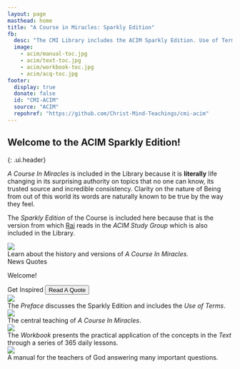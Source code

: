 ```yaml
---
layout: page
masthead: home
title: "A Course in Miracles: Sparkly Edition"
fb:
  desc: "The CMI Library includes the ACIM Sparkly Edition. Use of Terms, Text, Workbook, and Manual. All books are fully searchable and support annotation and bookmarks."
  image:
    - acim/manual-toc.jpg
    - acim/text-toc.jpg
    - acim/workbook-toc.jpg
    - acim/acq-toc.jpg
footer:
  display: true
  donate: false
  id: "CMI-ACIM"
  source: "ACIM"
  repohref: "https://github.com/Christ-Mind-Teachings/cmi-acim"
---
```


## Welcome to the ACIM Sparkly Edition!
{: .ui.header}

*A Course In Miracles* is included in the Library because it is **literally** life changing in its surprising authority on topics that no one can know, its trusted source and incredible consistency. Clarity on the nature of Being from out of this world its words are naturally known to be true by the way they feel.

The *Sparkly Edition* of the Course is included here because that is the version from which [Raj](/t/raj/) reads in the *ACIM Study Group* which is also included in the Library.

<div id="page-contents">
  <!-- start -->
  <div class="ui equal width grid source-acq-section">
    <div class="five wide column">
      <div class="ui card">
        <a id="book-acq" href="#" data-book="acq" animate class="toc-modal-open image" data-tooltip="Click to view the Getting Acquainted table of contents." data-position="top center">
          <img src="/t/acim/public/img/acim/acq-big.jpg">
        </a>
        <div class="content">
          <div class="description">
            Learn about the history and versions of <em>A Course In Miracles.</em>
          </div>
        </div>
      </div>
    </div>
    <div class="column source-features">
      <div class="ui top attached tabular menu">
        <a id="news-tab" class="item" data-tab="first">News</a>
        <a id="quote-tab" class="active item" data-tab="second">Quotes</a>
      </div>
      <div id="news-tab-content" class="ui bottom attached tab segment" data-tab="first">
        <div class="box">
          <p><i class="bullhorn red icon"></i>
            Welcome!
          </p>
        </div>
      </div>
      <div id="quote-tab-content" class="ui bottom attached active tab segment" data-tab="second">
        <div class="ui form">
          <div class="fields">
            <div class="field">
              <label>Get Inspired</label>
              <button id="show-quote-button" class="ui primary button">
                <i class="quote left icon"></i>
                Read A Quote
              </button>
            </div>
            <div id="user-quote-select" class="field"></div>
          </div>
        </div>
      </div>
    </div>
  </div>
  <!-- end -->
  <div class="ui three cards">
    <div class="card">
      <a data-book="preface" href="preface/preface/" animate class="image" data-tooltip="Open the Preface to the ACIM Sparkly edition." data-position="top center">
        <img src="/t/acim/public/img/acim/preface.jpg">
      </a>
      <div class="content">
        <div class="description">
          The <em>Preface</em> discusses the Sparkly Edition and includes the <em>Use of Terms</em>.
        </div>
      </div>
    </div>
    <div class="card">
      <a href="#" data-book="text" animate class="toc-modal-open image" data-tooltip="Click to view the ACIM Text table of contents." data-position="top center">
        <img src="/t/acim/public/img/acim/text.jpg">
      </a>
      <div class="content">
        <div class="description">
          The central teaching of <em>A Course In Miracles</em>.
        </div>
      </div>
    </div>
    <div class="card">
      <a href="#" data-book="workbook" animate class="toc-modal-open image" data-tooltip="Click to view the ACIM Workbook table of contents." data-position="top center">
        <img src="/t/acim/public/img/acim/workbook.jpg">
      </a>
      <div class="content">
        <div class="description">
          The <em>Workbook</em> presents the practical application of the concepts in the <em>Text</em> through a series of 365 daily lessons.
        </div>
      </div>
    </div>
    <div class="card">
      <a href="#" data-book="manual" animate class="toc-modal-open image" data-tooltip="Click to view the Manual for Teachers table of contents." data-position="top center">
        <img src="/t/acim/public/img/acim/manual.jpg">
      </a>
      <div class="content">
        <div class="description">
          A manual for the teachers of God answering many important questions.
        </div>
      </div>
    </div>
  </div>
</div>
